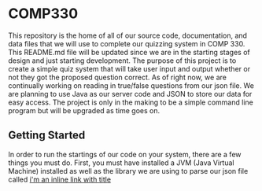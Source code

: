 # COMP330
This repository is the home of all of our source code, documentation, and data files that we will use to complete our quizzing system
in COMP 330. This README.md file will be updated since we are in the starting stages of design and just starting development. The
purpose of this project is to create a simple quiz system that will take user input and output whether or not they got the proposed
question correct. As of right now, we are continually working on reading in true/false questions from our json file. We are planning to use Java as our server code and JSON to store our data for easy access. The project is only in the making to be a simple command line program but will be upgraded as time goes on.
## Getting Started
In order to run the startings of our code on your system, there are a few things you must do. First, you must have installed a JVM (Java Virtual Machine) installed as well as the library we are using to parse our json file called [i'm an inline link with title](http://www.java2s.com/Code/Jar/j/Downloadjsonsimple11jar.htm "JSON-SIMPLE")
